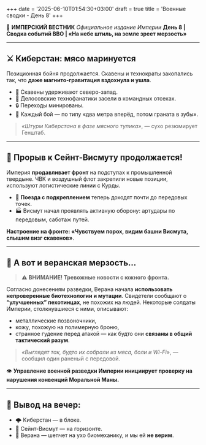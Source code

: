 +++
date = '2025-06-10T01:54:30+03:00'
draft = true
title = 'Военные сводки - День 8'
+++


📜 **ИМПЕРСКИЙ ВЕСТНИК**
*Официальное издание Империи*
**День 8 | Сводка событий ВВО | «На небе штиль, на земле зреет мерзость»**

---

## ⚔️ **Киберстан: мясо маринуется**

Позиционная бойня продолжается.
Скавены и технократы закопались так, что **даже магнито-гравитация вздохнула и ушла**.

* 🐀 Скавены удерживают северо-запад.
* 🧱 Делосовские технофанатики засели в командных отсеках.
* 🔒 Переходы минированы.
* 💢 Каждый бой — по типу «два метра вперёд, потом граната в зубы».

> *«Штурм Киберстана в фазе мясного тупика»*, — сухо резюмирует Генштаб.

---

## 🚛 **Прорыв к Сейнт-Висмуту продолжается!**

Империя **продавливает фронт** на подступах к промышленной твердыне.
ЧВК и воздушный флот закрепили новые позиции, используют логистические линии с Курды.

* 🚂 **Поезда с подкреплением** теперь доходят почти до передовых точек.
* 🏭 Висмут начал проявлять активную оборону: артудары по передовым, саботаж путей.

**Настроение на фронте: «Чувствуем порох, видим башни Висмута, слышим визг скавенов»**.

---

## 🧪 **А вот и веранская мерзость…**

> ⚠ **ВНИМАНИЕ! Тревожные новости с южного фронта.**

Согласно донесениям разведки, Верана начала **использовать непроверенные биотехнологии и мутации**.
Свидетели сообщают о **“улучшенных” пехотинцах**, не похожих на людей.
Некоторые солдаты Империи, столкнувшиеся с ними, описывают:

* металлические позвоночники,
* кожу, похожую на полимерную броню,
* странное гудение перед атакой — как будто они **связаны в общий тактический разум**.

> *«Выглядят так, будто их собрали из мяса, боли и Wi-Fi»*, — сообщил один раненый с передовой.

👁 **Управление военной разведки Империи инициирует проверку на нарушения конвенций Моральной Маны.**

---

## 🧠 **Вывод на вечер:**

* 🌩 Киберстан — в блоке.
* 🚀 Сейнт-Висмут — на горизонте.
* 👿 Верана — шепчет на ухо биомеханику, и мы ей **не верим**.
